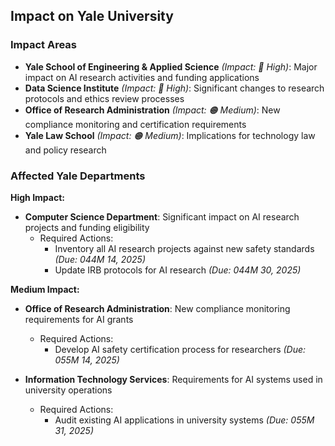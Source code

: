 ## Impact on Yale University

### Impact Areas

* **Yale School of Engineering &amp; Applied Science** *(Impact: 🔴 High)*: Major impact on AI research activities and funding applications
* **Data Science Institute** *(Impact: 🔴 High)*: Significant changes to research protocols and ethics review processes
* **Office of Research Administration** *(Impact: 🟠 Medium)*: New compliance monitoring and certification requirements
* **Yale Law School** *(Impact: 🟠 Medium)*: Implications for technology law and policy research

### Affected Yale Departments

**High Impact:**

* **Computer Science Department**: Significant impact on AI research projects and funding eligibility
  * Required Actions:
    * Inventory all AI research projects against new safety standards *(Due: 044M 14, 2025)*
    * Update IRB protocols for AI research *(Due: 044M 30, 2025)*

**Medium Impact:**

* **Office of Research Administration**: New compliance monitoring requirements for AI grants
  * Required Actions:
    * Develop AI safety certification process for researchers *(Due: 055M 14, 2025)*

* **Information Technology Services**: Requirements for AI systems used in university operations
  * Required Actions:
    * Audit existing AI applications in university systems *(Due: 055M 31, 2025)*